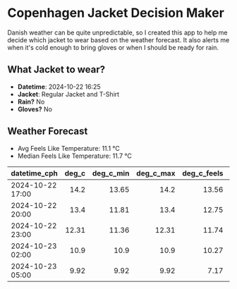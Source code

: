 
# Copenhagen Jacket Decision Maker

Danish weather can be quite unpredictable, so I created this app to help me decide which jacket to wear based on the weather forecast. 
It also alerts me when it's cold enough to bring gloves or when I should be ready for rain.

## What Jacket to wear?

- **Datetime**: 2024-10-22 16:25
- **Jacket**: Regular Jacket and T-Shirt
- **Rain?** No
- **Gloves?** No

## Weather Forecast
- Avg Feels Like Temperature: 11.1 °C
- Median Feels Like Temperature: 11.7 °C

| datetime_cph     |   deg_c |   deg_c_min |   deg_c_max |   deg_c_feels | weather   | wind   | rain   |
|:-----------------|--------:|------------:|------------:|--------------:|:----------|:-------|:-------|
| 2024-10-22 17:00 |   14.2  |       13.65 |       14.2  |         13.56 | Clouds    | Medium | None   |
| 2024-10-22 20:00 |   13.4  |       11.81 |       13.4  |         12.75 | Clouds    | High   | None   |
| 2024-10-22 23:00 |   12.31 |       11.36 |       12.31 |         11.74 | Clouds    | High   | None   |
| 2024-10-23 02:00 |   10.9  |       10.9  |       10.9  |         10.27 | Clouds    | High   | None   |
| 2024-10-23 05:00 |    9.92 |        9.92 |        9.92 |          7.17 | Clear     | High   | None   |
        